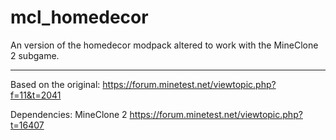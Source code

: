 # mcl_homedecor

An version of the homedecor modpack altered to work with the MineClone 2 subgame.

---

Based on the original:
https://forum.minetest.net/viewtopic.php?f=11&t=2041

Dependencies: MineClone 2
https://forum.minetest.net/viewtopic.php?t=16407 
